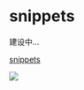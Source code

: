 # snippets

建设中...

[snippets](https://snippets.fudongdong.com/)

![](https://fudongdong-statics.oss-cn-beijing.aliyuncs.com/autoupload/2022-04-14/74e17610882b40a5beeba6480cbd58e7.image.png)
